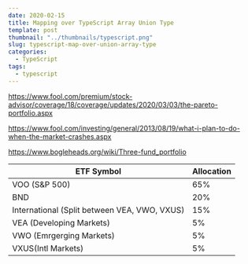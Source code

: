 ```yaml
---
date: 2020-02-15
title: Mapping over TypeScript Array Union Type
template: post
thumbnail: "../thumbnails/typescript.png"
slug: typescript-map-over-union-array-type
categories:
  - TypeScript
tags:
  - typescript
---
```


https://www.fool.com/premium/stock-advisor/coverage/18/coverage/updates/2020/03/03/the-pareto-portfolio.aspx

https://www.fool.com/investing/general/2013/08/19/what-i-plan-to-do-when-the-market-crashes.aspx

https://www.bogleheads.org/wiki/Three-fund_portfolio

| ETF Symbol                                   | Allocation |
| -------------------------------------------- | ---------- |
| VOO (S&P 500)                                | 65%        |
| BND                                          | 20%        |
| International (Split between VEA, VWO, VXUS) | 15%        |
| VEA (Developing Markets)                     | 5%         |
| VWO (Emrgerging Markets)                     | 5%         |
| VXUS(Intl Markets)                           | 5%         |
